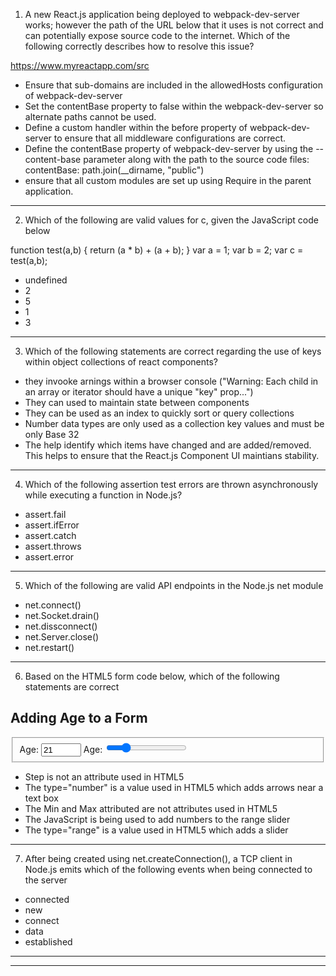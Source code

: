 1. A new React.js application being deployed to webpack-dev-server works; however the path of the URL below that it uses is not correct and can potentially expose source code to the internet. Which of the following correctly describes how to resolve this issue?

https://www.myreactapp.com/src

- Ensure that sub-domains are included in the allowedHosts configuration of webpack-dev-server
- Set the contentBase property to false within the webpack-dev-server so alternate paths cannot be used.
- Define a custom handler within the before property of webpack-dev-server to ensure that all middleware configurations are correct.
- Define the contentBase property of webpack-dev-server by using the --content-base parameter along with the path to the source code files: 
    contentBase: path.join(__dirname, "public")
- ensure that all custom modules are set up using Require in the parent application. 

___________________________________________________________________________________________________________________________

2. Which of the following are valid values for c, given the JavaScript code below

function test(a,b) {
    return (a * b) + (a + b);
}
var a = 1;
var b = 2;
var c = test(a,b);

- undefined
- 2
- 5
- 1
- 3

___________________________________________________________________________________________________________________________

3. Which of the following statements are correct regarding the use of keys within object collections of react components?

- they invooke arnings within a browser console ("Warning: Each child in an array or iterator should have a unique "key" prop...")
- They can used to maintain state between components
- They can be used as an index to quickly sort or query collections
- Number data types are only used as a collection key values and must be only Base 32
- The help identify which items have changed and are added/removed. This helps to ensure that the React.js Component UI maintians stability. 
___________________________________________________________________________________________________________________________

4. Which of the following assertion test errors are thrown asynchronously while executing a function in Node.js?

- assert.fail
- assert.ifError
- assert.catch
- assert.throws
- assert.error
___________________________________________________________________________________________________________________________

5. Which of the following are valid API endpoints in the Node.js net module

- net.connect()
- net.Socket.drain()
- net.dissconnect()
- net.Server.close()
- net.restart()

___________________________________________________________________________________________________________________________

6. Based on the HTML5 form code below, which of the following statements are correct

<form method="post" action="path or location of server-side script">
    <h2>Adding Age to a Form</h2>
    <fieldset>
        <label> Age:
        <input type="number" min="18" max="100" step="1" value="21" onchange="showValue(this.value)">
        </label>
         <label> Age:
        <input type="range" min="0" max="100" step="1" value="21">
        </label>
        <span id="agedisplay"></span>
        <script>
            function showValue(newValue) {
                document.getElementById('agedisplay').innerHTML = newValue;
            }
        </script>
    </fieldset>
</form>


- Step is not an attribute used in HTML5
- The type="number" is a value used in HTML5 which adds arrows near a text box
- The Min and Max attributed are not attributes used in HTML5
- The JavaScript is being used to add numbers to the range slider
- The type="range" is a value used in HTML5 which adds a slider
___________________________________________________________________________________________________________________________

7. After being created using net.createConnection(), a TCP client in Node.js emits which of the following events when being connected to the server

- connected
- new
- connect
- data
- established

_______________________________________________________________________________________________________________________

___________________________________________________________________________________________________________________________